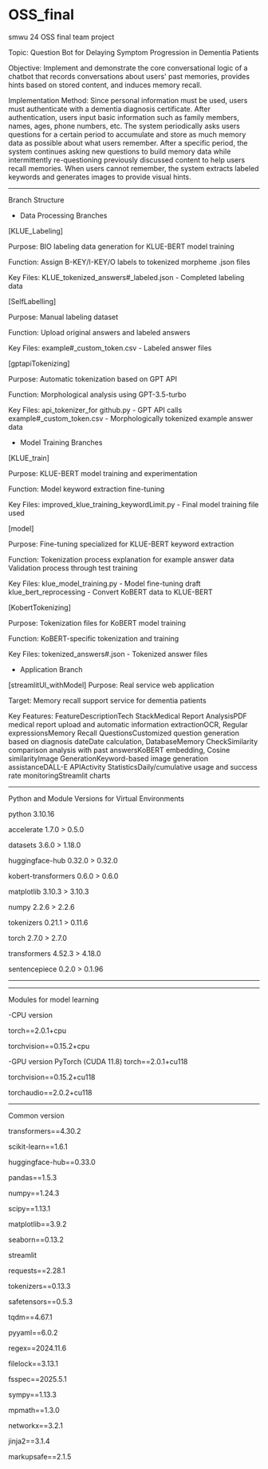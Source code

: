 # OSS_final
smwu 24 OSS final team project

Topic: Question Bot for Delaying Symptom Progression in Dementia Patients

Objective: Implement and demonstrate the core conversational logic of a chatbot that records conversations about users' past memories, provides hints based on stored content, and induces memory recall.

Implementation Method: Since personal information must be used, users must authenticate with a dementia diagnosis certificate. After authentication, users input basic information such as family members, names, ages, phone numbers, etc. The system periodically asks users questions for a certain period to accumulate and store as much memory data as possible about what users remember. After a specific period, the system continues asking new questions to build memory data while intermittently re-questioning previously discussed content to help users recall memories. When users cannot remember, the system extracts labeled keywords and generates images to provide visual hints.

---

Branch Structure

- Data Processing Branches

[KLUE_Labeling]

Purpose: BIO labeling data generation for KLUE-BERT model training

Function: Assign B-KEY/I-KEY/O labels to tokenized morpheme .json files

Key Files:
 KLUE_tokenized_answers#_labeled.json - Completed labeling data

[SelfLabelling]

Purpose: Manual labeling dataset

Function: Upload original answers and labeled answers

Key Files:
 example#_custom_token.csv - Labeled answer files


[gptapiTokenizing]

Purpose: Automatic tokenization based on GPT API

Function: Morphological analysis using GPT-3.5-turbo

Key Files:
 api_tokenizer_for github.py - GPT API calls
 example#_custom_token.csv - Morphologically tokenized example answer data


- Model Training Branches
  
[KLUE_train]

Purpose: KLUE-BERT model training and experimentation

Function: Model keyword extraction fine-tuning

Key Files:
 improved_klue_training_keywordLimit.py - Final model training file used


[model]

Purpose: Fine-tuning specialized for KLUE-BERT keyword extraction

Function:
 Tokenization process explanation for example answer data
 Validation process through test training
 
Key Files:
 klue_model_training.py - Model fine-tuning draft
 klue_bert_reprocessing - Convert KoBERT data to KLUE-BERT

[KobertTokenizing]

Purpose: Tokenization files for KoBERT model training

Function: KoBERT-specific tokenization and training

Key Files:
 tokenized_answers#.json - Tokenized answer files


- Application Branch
  
[streamlitUI_withModel]
Purpose: Real service web application

Target: Memory recall support service for dementia patients

Key Features:
FeatureDescriptionTech StackMedical Report AnalysisPDF medical report upload and automatic information extractionOCR, Regular expressionsMemory Recall QuestionsCustomized question generation based on diagnosis dateDate calculation, DatabaseMemory CheckSimilarity comparison analysis with past answersKoBERT embedding, Cosine similarityImage GenerationKeyword-based image generation assistanceDALL-E APIActivity StatisticsDaily/cumulative usage and success rate monitoringStreamlit charts

----------------------------------------

Python and Module Versions for Virtual Environments

python              3.10.16

accelerate          1.7.0  > 0.5.0

datasets            3.6.0  > 1.18.0

huggingface-hub     0.32.0  > 0.32.0

kobert-transformers 0.6.0  > 0.6.0

matplotlib          3.10.3  > 3.10.3

numpy               2.2.6  > 2.2.6

tokenizers          0.21.1  > 0.11.6

torch               2.7.0  > 2.7.0

transformers        4.52.3  > 4.18.0

sentencepiece       0.2.0  > 0.1.96

---
---

Modules for model learning

-CPU version

torch==2.0.1+cpu

torchvision==0.15.2+cpu

-GPU version PyTorch (CUDA 11.8)
torch==2.0.1+cu118

torchvision==0.15.2+cu118

torchaudio==2.0.2+cu118

---

Common version

transformers==4.30.2

scikit-learn==1.6.1

huggingface-hub==0.33.0

pandas==1.5.3

numpy==1.24.3

scipy==1.13.1

matplotlib==3.9.2

seaborn==0.13.2

streamlit

requests==2.28.1

tokenizers==0.13.3

safetensors==0.5.3

tqdm==4.67.1

pyyaml==6.0.2

regex==2024.11.6

filelock==3.13.1

fsspec==2025.5.1

sympy==1.13.3

mpmath==1.3.0

networkx==3.2.1

jinja2==3.1.4

markupsafe==2.1.5
